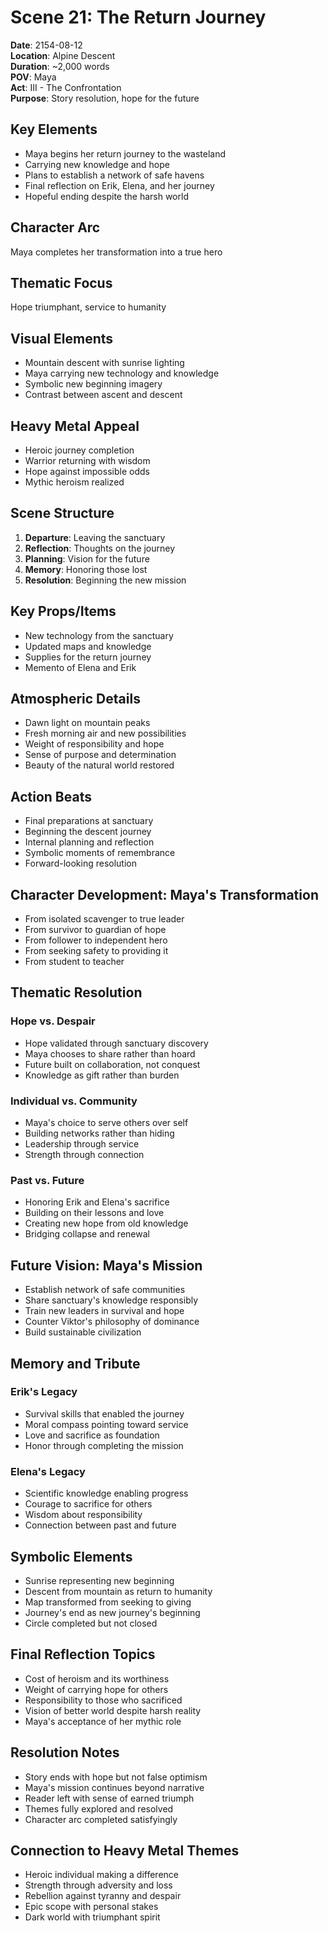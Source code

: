 # Scene 21: The Return Journey

**Date**: 2154-08-12  
**Location**: Alpine Descent  
**Duration**: ~2,000 words  
**POV**: Maya  
**Act**: III - The Confrontation  
**Purpose**: Story resolution, hope for the future  

## Key Elements
- Maya begins her return journey to the wasteland
- Carrying new knowledge and hope
- Plans to establish a network of safe havens
- Final reflection on Erik, Elena, and her journey
- Hopeful ending despite the harsh world

## Character Arc
Maya completes her transformation into a true hero

## Thematic Focus
Hope triumphant, service to humanity

## Visual Elements
- Mountain descent with sunrise lighting
- Maya carrying new technology and knowledge
- Symbolic new beginning imagery
- Contrast between ascent and descent

## Heavy Metal Appeal
- Heroic journey completion
- Warrior returning with wisdom
- Hope against impossible odds
- Mythic heroism realized

## Scene Structure
1. **Departure**: Leaving the sanctuary
2. **Reflection**: Thoughts on the journey
3. **Planning**: Vision for the future
4. **Memory**: Honoring those lost
5. **Resolution**: Beginning the new mission

## Key Props/Items
- New technology from the sanctuary
- Updated maps and knowledge
- Supplies for the return journey
- Memento of Elena and Erik

## Atmospheric Details
- Dawn light on mountain peaks
- Fresh morning air and new possibilities
- Weight of responsibility and hope
- Sense of purpose and determination
- Beauty of the natural world restored

## Action Beats
- Final preparations at sanctuary
- Beginning the descent journey
- Internal planning and reflection
- Symbolic moments of remembrance
- Forward-looking resolution

## Character Development: Maya's Transformation
- From isolated scavenger to true leader
- From survivor to guardian of hope
- From follower to independent hero
- From seeking safety to providing it
- From student to teacher

## Thematic Resolution
### Hope vs. Despair
- Hope validated through sanctuary discovery
- Maya chooses to share rather than hoard
- Future built on collaboration, not conquest
- Knowledge as gift rather than burden

### Individual vs. Community
- Maya's choice to serve others over self
- Building networks rather than hiding
- Leadership through service
- Strength through connection

### Past vs. Future
- Honoring Erik and Elena's sacrifice
- Building on their lessons and love
- Creating new hope from old knowledge
- Bridging collapse and renewal

## Future Vision: Maya's Mission
- Establish network of safe communities
- Share sanctuary's knowledge responsibly
- Train new leaders in survival and hope
- Counter Viktor's philosophy of dominance
- Build sustainable civilization

## Memory and Tribute
### Erik's Legacy
- Survival skills that enabled the journey
- Moral compass pointing toward service
- Love and sacrifice as foundation
- Honor through completing the mission

### Elena's Legacy
- Scientific knowledge enabling progress
- Courage to sacrifice for others
- Wisdom about responsibility
- Connection between past and future

## Symbolic Elements
- Sunrise representing new beginning
- Descent from mountain as return to humanity
- Map transformed from seeking to giving
- Journey's end as new journey's beginning
- Circle completed but not closed

## Final Reflection Topics
- Cost of heroism and its worthiness
- Weight of carrying hope for others
- Responsibility to those who sacrificed
- Vision of better world despite harsh reality
- Maya's acceptance of her mythic role

## Resolution Notes
- Story ends with hope but not false optimism
- Maya's mission continues beyond narrative
- Reader left with sense of earned triumph
- Themes fully explored and resolved
- Character arc completed satisfyingly

## Connection to Heavy Metal Themes
- Heroic individual making a difference
- Strength through adversity and loss
- Rebellion against tyranny and despair
- Epic scope with personal stakes
- Dark world with triumphant spirit
